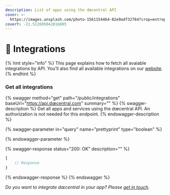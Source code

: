 ```yaml
---
description: List of apps using the dœcentral API
cover: >-
  https://images.unsplash.com/photo-1561154464-82e9adf32764?crop=entropy&cs=srgb&fm=jpg&ixid=MnwxOTcwMjR8MHwxfHNlYXJjaHw0fHxBcHBzfGVufDB8fHx8MTYzNDY3NjMxNQ&ixlib=rb-1.2.1&q=85
coverY: -21.512605042016805
---
```


# 📱 Integrations

{% hint style="info" %}
This page explains how to fetch all avaiable integrations by API. You'll also find all available integrations on our [website](https://www.xn--dcentral-ktb.com).&#x20;
{% endhint %}

### Get all integrations

{% swagger method="get" path="/public/integrations" baseUrl="https://api.dœcentral.com" summary="" %}
{% swagger-description %}
Get all apps and services using the dœcentral API. An authorization is not needed for this endpoint.
{% endswagger-description %}

{% swagger-parameter in="query" name="prettyprint" type="boolean" %}

{% endswagger-parameter %}

{% swagger-response status="200: OK" description="" %}
```javascript
{
    // Response
}
```
{% endswagger-response %}
{% endswagger %}





_Do you want to integrate dœcentral in your app? Please _[_get in touch_](https://www.polywork.com/hvb)_._
